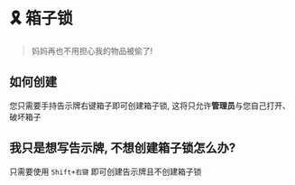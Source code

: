 # 🎗 箱子锁
> 妈妈再也不用担心我的物品被偷了!

## 如何创建

您只需要手持告示牌右键箱子即可创建箱子锁, 这将只允许**管理员**与您自己打开、破坏箱子

## 我只是想写告示牌, 不想创建箱子锁怎么办?

只需要使用 `Shift+右键` 即可创建告示牌且不创建箱子锁